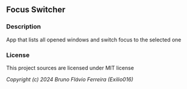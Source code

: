 ## Focus Switcher

### Description

App that lists all opened windows and switch focus to the selected one

### License

This project sources are licensed under MIT license

*Copyright (c) 2024 Bruno Flávio Ferreira (Exilio016)*
